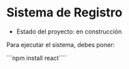 <h1> Sistema de Registro</h1>

- Estado del proyecto: en construcción

Para ejecutar el sistema, debes poner:

```npm install react````
